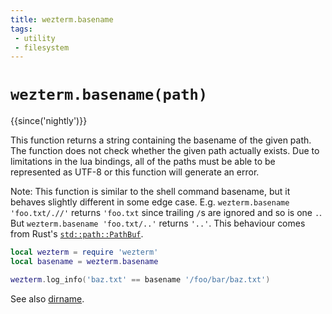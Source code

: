 ```yaml
---
title: wezterm.basename
tags:
 - utility
 - filesystem
---
```

# `wezterm.basename(path)`

{{since('nightly')}}

This function returns a string containing the basename of the given path.
The function does not check whether the given path actually exists.
Due to limitations in the lua bindings, all of the paths
must be able to be represented as UTF-8 or this function will generate an
error.

Note: This function is similar to the shell command basename, but it behaves
slightly different in some edge case. E.g. `wezterm.basename 'foo.txt/.//'`
returns `'foo.txt` since trailing `/`s are ignored and so is one `.`.
But `wezterm.basename 'foo.txt/..'` returns `'..'`. This behaviour comes
from Rust's [`std::path::PathBuf`](https://doc.rust-lang.org/nightly/std/path/struct.PathBuf.html#method.file_name).

```lua
local wezterm = require 'wezterm'
local basename = wezterm.basename

wezterm.log_info('baz.txt' == basename '/foo/bar/baz.txt')
```

See also [dirname](dirname.md).
